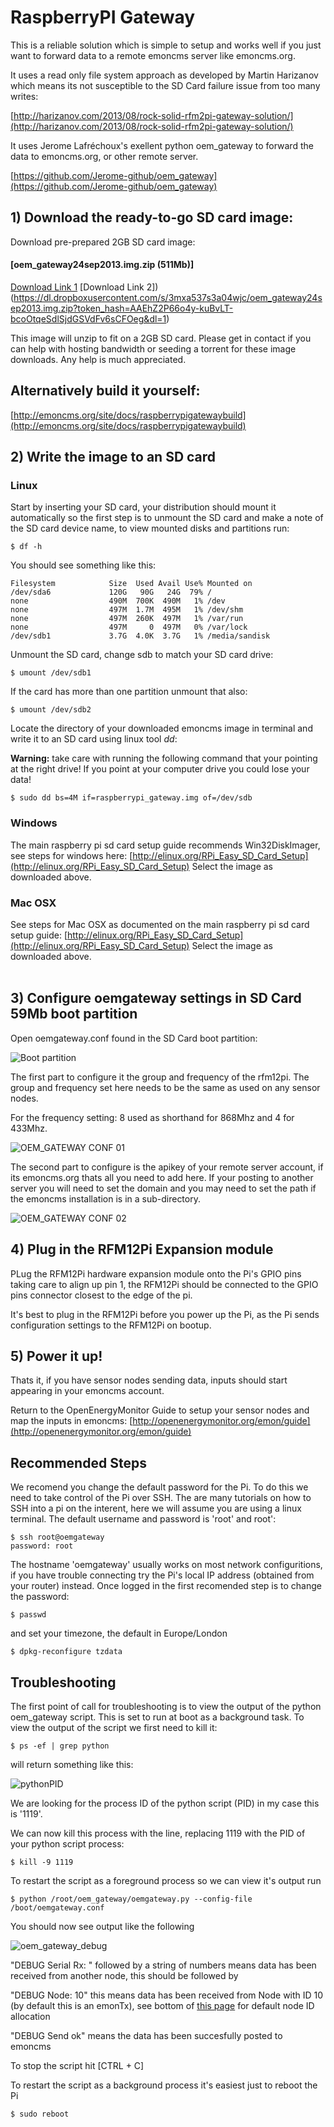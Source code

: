 # RaspberryPI Gateway

This is a reliable solution which is simple to setup and works well if you just want to forward data to a remote emoncms server like emoncms.org.

It uses a read only file system approach as developed by Martin Harizanov which means its not susceptible to the SD Card failure issue from too many writes:

[http://harizanov.com/2013/08/rock-solid-rfm2pi-gateway-solution/](http://harizanov.com/2013/08/rock-solid-rfm2pi-gateway-solution/)

It uses Jerome Lafréchoux's exellent python oem_gateway to forward the data to emoncms.org, or other remote server.

[https://github.com/Jerome-github/oem_gateway](https://github.com/Jerome-github/oem_gateway)

## 1) Download the ready-to-go SD card image:

Download pre-prepared 2GB SD card image:

#### [oem_gateway24sep2013.img.zip (511Mb)]

[Download Link 1](https://docs.google.com/file/d/0B7G0lHyW4GQbNWFHRXhUdHg1bGs/edit?usp=sharing)
[Download Link 2])(https://dl.dropboxusercontent.com/s/3mxa537s3a04wjc/oem_gateway24sep2013.img.zip?token_hash=AAEhZ2P66o4y-kuBvLT-bcoOtqeSdlSjdGSVdFv6sCFOeg&dl=1)

This image will unzip to fit on a 2GB SD card. 
Please get in contact if you can help with hosting bandwidth or seeding a torrent for these image downloads. Any help is much appreciated. 

## Alternatively build it yourself:

[http://emoncms.org/site/docs/raspberrypigatewaybuild](http://emoncms.org/site/docs/raspberrypigatewaybuild)

## 2) Write the image to an SD card

### Linux

Start by inserting your SD card, your distribution should mount it automatically so the first step is to unmount the SD card and make a note of the SD card device name, to view mounted disks and partitions run:

    $ df -h

You should see something like this:

    Filesystem            Size  Used Avail Use% Mounted on
    /dev/sda6             120G   90G   24G  79% /
    none                  490M  700K  490M   1% /dev
    none                  497M  1.7M  495M   1% /dev/shm
    none                  497M  260K  497M   1% /var/run
    none                  497M     0  497M   0% /var/lock
    /dev/sdb1             3.7G  4.0K  3.7G   1% /media/sandisk

Unmount the SD card, change sdb to match your SD card drive:

    $ umount /dev/sdb1 

If the card has more than one partition unmount that also: 

    $ umount /dev/sdb2

Locate the directory of your downloaded emoncms image in terminal and write it to an SD card using linux tool *dd*:

<div class='alert alert-error'><i class='icon-fire'></i> <b>Warning:</b> take care with running the following command that your pointing at the right drive! If you point at your computer drive you could lose your data!</div>

    $ sudo dd bs=4M if=raspberrypi_gateway.img of=/dev/sdb

### Windows 

The main raspberry pi sd card setup guide recommends Win32DiskImager, see steps for windows here: 
[http://elinux.org/RPi_Easy_SD_Card_Setup](http://elinux.org/RPi_Easy_SD_Card_Setup)
Select the image as downloaded above.

### Mac OSX 

See steps for Mac OSX as documented on the main raspberry pi sd card setup guide:
[http://elinux.org/RPi_Easy_SD_Card_Setup](http://elinux.org/RPi_Easy_SD_Card_Setup)
Select the image as downloaded above.
<br><br>

## 3) Configure oemgateway settings in SD Card 59Mb boot partition

Open oemgateway.conf found in the SD Card boot partition:

![Boot partition](files/rpigatewayboot.png)

The first part to configure it the group and frequency of the rfm12pi.
The group and frequency set here needs to be the same as used on any sensor nodes.

For the frequency setting: 8 used as shorthand for 868Mhz and 4 for 433Mhz. 

![OEM_GATEWAY CONF 01](files/oemgatewayconf01.png)

The second part to configure is the apikey of your remote server account, if its emoncms.org thats all you need to add here. If your posting to another server you will need to set the domain and you may need to set the path if the emoncms installation is in a sub-directory.

![OEM_GATEWAY CONF 02](files/oemgatewayconf02.png)

## 4) Plug in the RFM12Pi Expansion module

PLug the RFM12Pi hardware expansion module onto the Pi's GPIO pins taking care to align up pin 1, the RFM12Pi should be connected to the GPIO pins connector closest to the edge of the pi. 

It's best to plug in the RFM12Pi before you power up the Pi, as the Pi sends configuration settings to the RFM12Pi on bootup.

## 5) Power it up!

Thats it, if you have sensor nodes sending data, inputs should start appearing in your emoncms account.

Return to the OpenEnergyMonitor Guide to setup your sensor nodes and map the inputs in emoncms: 
[http://openenergymonitor.org/emon/guide](http://openenergymonitor.org/emon/guide)


## Recommended Steps

We recomend you change the default password for the Pi. To do this we need to take control of the Pi over SSH. The are many tutorials on how to SSH into a pi on the interent, here we will assume you are using a linux terminal. The default username and password is 'root' and root':

	$ ssh root@oemgateway
	password: root 

The hostname 'oemgateway' usually works on most network configuritions, if you have trouble connecting try the Pi's local IP address (obtained from your router) instead. Once logged in the first recomended step is to change the password:

	$ passwd 

and set your timezone, the default in Europe/London

	$ dpkg-reconfigure tzdata

## Troubleshooting 

The first point of call for troubleshooting is to view the output of the python oem_gateway script. This is set to run at boot as a background task. To view the output of the script we first need to kill it:

	$ ps -ef | grep python

will return something like this:

![pythonPID](files/pythonPID.png)

We are looking for the process ID of the python script (PID) in my case this is '1119'. 

We can now kill this process with the line, replacing 1119 with the PID of your python script process:

	$ kill -9 1119

To restart the script as a foreground process so we can view it's output run 

	$ python /root/oem_gateway/oemgateway.py --config-file /boot/oemgateway.conf

You should now see output like the following

![oem_gateway_debug](files/oem_gateway_debug.png)

"DEBUG Serial Rx: " followed by a string of numbers means data has been received from another node, this should be followed by

"DEBUG Node: 10" this means data has been received from Node with ID 10 (by default this is an emonTx), see bottom of [this page](http://openenergymonitor.org/emon/buildingblocks/rfm12b2) for default node ID allocation

"DEBUG Send ok" means the data has been succesfully posted to emoncms

To stop the script hit [CTRL + C]

To restart the script as a background process it's easiest just to reboot the Pi

	$ sudo reboot

